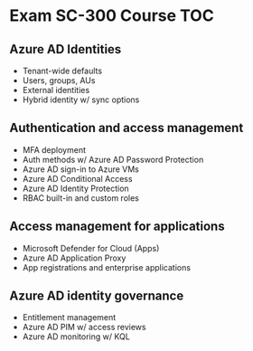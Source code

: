 # Exam SC-300 Course TOC

## Azure AD Identities

- Tenant-wide defaults
- Users, groups, AUs
- External identities
- Hybrid identity w/ sync options

## Authentication and access management

- MFA deployment
- Auth methods w/ Azure AD Password Protection
- Azure AD sign-in to Azure VMs
- Azure AD Conditional Access
- Azure AD Identity Protection
- RBAC built-in and custom roles

## Access management for applications

- Microsoft Defender for Cloud (Apps)
- Azure AD Application Proxy
- App registrations and enterprise applications

## Azure AD identity governance

- Entitlement management
- Azure AD PIM w/ access reviews
- Azure AD monitoring w/ KQL